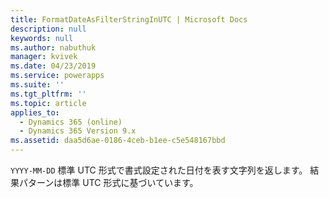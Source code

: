 ```yaml
---
title: FormatDateAsFilterStringInUTC | Microsoft Docs
description: null
keywords: null
ms.author: nabuthuk
manager: kvivek
ms.date: 04/23/2019
ms.service: powerapps
ms.suite: ''
ms.tgt_pltfrm: ''
ms.topic: article
applies_to:
  - Dynamics 365 (online)
  - Dynamics 365 Version 9.x
ms.assetid: daa5d6ae-0186-4ceb-b1ee-c5e548167bbd
---
```


`YYYY-MM-DD` 標準 UTC 形式で書式設定された日付を表す文字列を返します。 結果パターンは標準 UTC 形式に基づいています。
